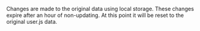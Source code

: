 Changes are made to the original data using local storage. These changes expire after an hour of non-updating. At this point it will be reset to the original user.js data.